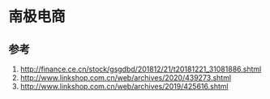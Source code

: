 # 南极电商

<!--
ID: a5790a1a-1125-42f8-a94e-1de28503bea4
Status: draft
Date: 2020-07-29T23:37:30
Modified: 2020-07-29T23:37:30
wp_id: 1727
-->

## 参考
1. http://finance.ce.cn/stock/gsgdbd/201812/21/t20181221_31081886.shtml
2. http://www.linkshop.com.cn/web/archives/2020/439273.shtml
3. http://www.linkshop.com.cn/web/archives/2019/425616.shtml